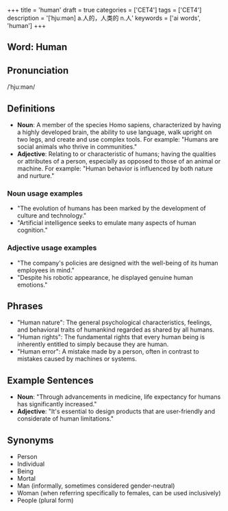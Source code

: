 +++
title = 'human'
draft = true
categories = ['CET4']
tags = ['CET4']
description = '[ˈhjuːmən] a.人的，人类的 n.人'
keywords = ['ai words', 'human']
+++

## Word: Human

## Pronunciation
/ˈhjuːmən/

## Definitions
- **Noun**: A member of the species Homo sapiens, characterized by having a highly developed brain, the ability to use language, walk upright on two legs, and create and use complex tools. For example: "Humans are social animals who thrive in communities."
- **Adjective**: Relating to or characteristic of humans; having the qualities or attributes of a person, especially as opposed to those of an animal or machine. For example: "Human behavior is influenced by both nature and nurture."

### Noun usage examples
- "The evolution of humans has been marked by the development of culture and technology."
- "Artificial intelligence seeks to emulate many aspects of human cognition."

### Adjective usage examples
- "The company's policies are designed with the well-being of its human employees in mind."
- "Despite his robotic appearance, he displayed genuine human emotions."

## Phrases
- "Human nature": The general psychological characteristics, feelings, and behavioral traits of humankind regarded as shared by all humans.
- "Human rights": The fundamental rights that every human being is inherently entitled to simply because they are human.
- "Human error": A mistake made by a person, often in contrast to mistakes caused by machines or systems.

## Example Sentences
- **Noun**: "Through advancements in medicine, life expectancy for humans has significantly increased."
- **Adjective**: "It's essential to design products that are user-friendly and considerate of human limitations."

## Synonyms
- Person
- Individual
- Being
- Mortal
- Man (informally, sometimes considered gender-neutral)
- Woman (when referring specifically to females, can be used inclusively)
- People (plural form)
